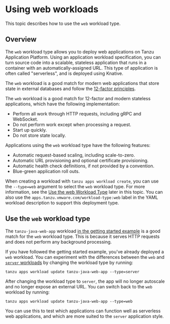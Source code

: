 # Using web workloads

This topic describes how to use the `web` workload type.

## <a id="overview"></a>Overview

The `web` workload type allows you to deploy web applications on Tanzu Application Platform.
Using an application workload specification, you can turn source code into a scalable, stateless
application that runs in a container with an automatically-assigned URL.
This type of application is often called "serverless", and is deployed using Knative.

The `web` workload is a good match for modern web applications that store state in external databases
and follow the [12-factor principles](https://12factor.net).

The `web` workload is a good match for 12-factor and modern stateless applications,
which have the following implementation:

* Perform all work through HTTP requests, including gRPC and WebSocket.
* Do not perform work except when processing a request.
* Start up quickly.
* Do not store state locally.

Applications using the `web` workload type have the following features:

* Automatic request-based scaling, including scale-to-zero.
* Automatic URL provisioning and optional certificate provisioning.
* Automatic health check definitions, if not provided by a convention.
* Blue-green application roll outs.

When creating a workload with `tanzu apps workload create`, you can use the
`--type=web` argument to select the `web` workload type.
For more information, see the [Use the web Workload Type](#using) later in this topic.
You can also use the `apps.tanzu.vmware.com/workload-type:web` label in the
YAML workload description to support this deployment type.

## <a id="using"></a> Use the `web` workload type

The `tanzu-java-web-app` workload [in the getting started example](../getting-started/deploy-first-app.md)
is a good match for the `web` workload type.
This is because it serves HTTP requests and does not perform any background processing.

If you have followed the getting started example, you've already deployed a `web` workload.
You can experiment with the differences between the `web` and [`server` workloads](./server.md)
by changing the workload type by running:

```console
tanzu apps workload update tanzu-java-web-app --type=server
```

After changing the workload type to `server`, the app will no longer autoscale and
no longer expose an external URL.
You can switch back to the `web` workload by running:

```console
tanzu apps workload update tanzu-java-web-app --type=web
```

You can use this to test which applications can function well as serverless web applications,
and which are more suited to the `server` application style.
